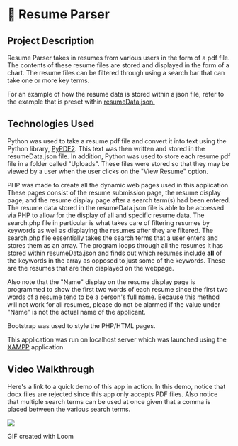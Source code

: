 # 📝 Resume Parser

## Project Description

Resume Parser takes in resumes from various users in the form of a pdf file. The contents of these resume files are stored and displayed in the form of a chart. The resume files can be filtered through using a search bar that can take one or more key terms.

For an example of how the resume data is stored within a json file, refer to the example that is preset within [resumeData.json.](https://github.com/JamesSo1/ResumeParserProject/blob/main/resumeData.json)

## Technologies Used

Python was used to take a resume pdf file and convert it into text using the Python library, [PyPDF2](https://pypdf2.readthedocs.io/en/3.0.0/). This text was then written and stored in the resumeData.json file. In addition, Python was used to store each resume pdf file in a folder called "Uploads". These files were stored so that they may be viewed by a user when the user clicks on the "View Resume" option.

PHP was made to create all the dynamic web pages used in this application. These pages consist of the resume submission page, the resume display page, and the resume display page after a search term(s) had been entered. The resume data stored in the resumeData.json file is able to be accessed via PHP to allow for the display of all and specific resume data. The search.php file in particular is what takes care of filtering resumes by keywords as well as displaying the resumes after they are filtered. The search.php file essentially takes the search terms that a user enters and stores them as an array. The program loops through all the resumes it has stored within resumeData.json and finds out which resumes include **all** of the keywords in the array as opposed to just some of the keywords. These are the resumes that are then displayed on the webpage.

Also note that the "Name" display on the resume display page is programmed to show the first two words of each resume since the first two words of a resume tend to be a person's full name. Because this method will not work for all resumes, please do not be alarmed if the value under "Name" is not the actual name of the applicant.

Bootstrap was used to style the PHP/HTML pages. 

This application was run on localhost server which was launched using the [XAMPP](https://www.apachefriends.org/) application. 

## Video Walkthrough

Here's a link to a quick demo of this app in action. In this demo, notice that docx files are rejected since this app only accepts PDF files. Also notice that multiple search terms can be used at once given that a comma is placed between the various search terms. 

  <a href="https://www.loom.com/share/c8ae6647ff2c4342ac331617d6c918ee">
      <img style="max-width:300px;" src="https://cdn.loom.com/sessions/thumbnails/c8ae6647ff2c4342ac331617d6c918ee-with-play.gif">
    </a>


GIF created with Loom  
